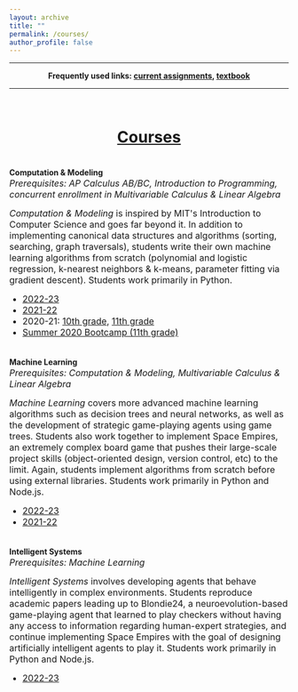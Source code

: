 ```yaml
---
layout: archive
title: ""
permalink: /courses/
author_profile: false
---
```

        
<div style="width:100%; max-width:800px; margin:auto"> 
    <p><center><b><hr>
    Frequently used links: <a class="body" target="_blank" href="https://eurisko-us.github.io/courses-2022-23">current assignments</a>, <a class="body" target="_blank" href="https://www.justinmath.com/books/#introduction-to-algorithms-and-machine-learning">textbook</a>
    <hr></b></center></p>
    <br>
</div>

# [<center>Courses</center>](#top)

<div style="width:100%; max-width:800px; margin:auto">  
    
<br><b>Computation & Modeling</b>
<font size="3em"><i>
<br>Prerequisites: AP Calculus AB/BC, Introduction to Programming, concurrent enrollment in Multivariable Calculus & Linear Algebra
</i></font>
<p><font size="3em">
    <i>Computation & Modeling</i> is inspired by MIT's Introduction to Computer Science and goes far beyond it. In addition to implementing canonical data structures and algorithms (sorting, searching, graph traversals), students write their own machine learning algorithms from scratch (polynomial and logistic regression, k-nearest neighbors & k-means, parameter fitting via gradient descent). Students work primarily in Python.
    </font></p>

<font size="3em"><ul>
    <li><a class="body" target="_blank" href="https://eurisko-us.github.io/courses-2022-23">2022-23</a></li>
    <li><a class="body" target="_blank" href="https://eurisko-us.github.io/courses-2021-22">2021-22</a></li>
    <li>2020-21: <a class="body" target="_blank" href="https://eurisko-us.github.io/computation-and-modeling-2020-21">10th grade</a>, <a class="body" target="_blank" href="https://eurisko-us.github.io/machine-learning-2020-21">11th grade</a></li>
    <li><a class="body" target="_blank" href="https://eurisko-us.github.io/computation-and-modeling-2020-summer">Summer 2020 Bootcamp (11th grade)</a></li>
</ul></font>

</div>


<div style="width:100%; max-width:800px; margin:auto">  

<br><b>Machine Learning</b>
<font size="3em"><i>
<br>Prerequisites: Computation & Modeling, Multivariable Calculus & Linear Algebra
</i></font>
<p><font size="3em">
    <i>Machine Learning</i> covers more advanced machine learning algorithms such as decision trees and neural networks, as well as the development of strategic game-playing agents using game trees. Students also work together to implement Space Empires, an extremely complex board game that pushes their large-scale project skills (object-oriented design, version control, etc) to the limit. Again, students implement algorithms from scratch before using external libraries. Students work primarily in Python and Node.js.
    </font></p>
    
 <font size="3em"><ul>
    <li><a class="body" target="_blank" href="https://eurisko-us.github.io/courses-2022-23">2022-23</a></li>
    <li><a class="body" target="_blank" href="https://eurisko-us.github.io/courses-2021-22">2021-22</a></li>
</ul></font>

<div style="width:100%; max-width:800px; margin:auto">  

<br><b>Intelligent Systems</b>
<font size="3em"><i>
<br>Prerequisites: Machine Learning
</i></font>
<p><font size="3em">
    <i>Intelligent Systems</i> involves developing agents that behave intelligently in complex environments. Students reproduce academic papers leading up to Blondie24, a neuroevolution-based game-playing agent that learned to play checkers without having any access to information regarding human-expert strategies, and continue implementing Space Empires with the goal of designing artificially intelligent agents to play it. Students work primarily in Python and Node.js.
    </font></p>
    
 <font size="3em"><ul>
    <li><a class="body" target="_blank" href="https://eurisko-us.github.io/courses-2022-23">2022-23</a></li>
</ul></font>
    
</div>
